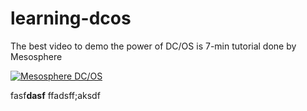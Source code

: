 # learning-dcos

The best video to demo the power of DC/OS is 7-min tutorial done by Mesosphere

[![Mesosphere DC/OS](http://img.youtube.com/vi/0I6qG9RQUnY/0.jpg)](https://www.youtube.com/watch?v=0I6qG9RQUnY)


fasf**dasf**
ffadsff;aksdf
